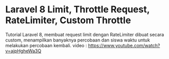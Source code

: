 # Laravel 8 Limit, Throttle Request, RateLimiter, Custom Throttle
Tutorial Laravel 8, membuat request limit dengan RateLimiter dibuat secara custom, menampilkan banyaknya percobaan dan siswa waktu untuk melakukan percobaan kembali.
video : https://www.youtube.com/watch?v=ajpHgheWa3Q
